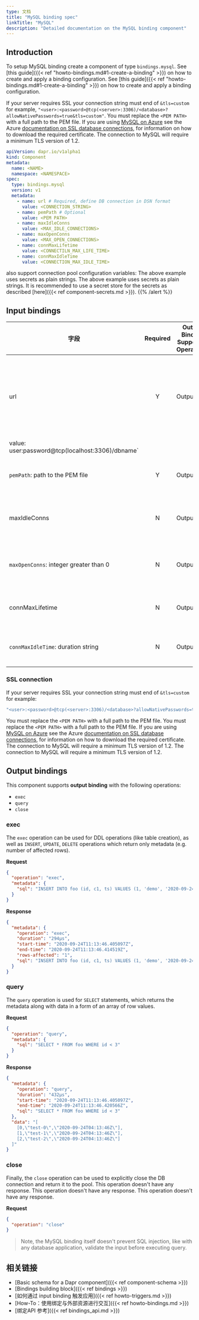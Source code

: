 ```yaml
---
type: 文档
title: "MySQL binding spec"
linkTitle: "MySQL"
description: "Detailed documentation on the MySQL binding component"
---
```


## Introduction

To setup MySQL binding create a component of type `bindings.mysql`. See [this guide]({{< ref "howto-bindings.md#1-create-a-binding" >}}) on how to create and apply a binding configuration. See [this guide]({{< ref "howto-bindings.md#1-create-a-binding" >}}) on how to create and apply a binding configuration.

If your server requires SSL your connection string must end of `&tls=custom` for example, `"<user>:<password>@tcp(<server>:3306)/<database>?allowNativePasswords=true&tls=custom"`. You must replace the `<PEM PATH>` with a full path to the PEM file. If you are using [MySQL on Azure](http://bit.ly/AzureMySQLSSL) see the Azure [documentation on SSL database connections](http://bit.ly/MySQLSSL), for information on how to download the required certificate. The connection to MySQL will require a minimum TLS version of 1.2.

```yaml
apiVersion: dapr.io/v1alpha1
kind: Component
metadata:
  name: <NAME>
  namespace: <NAMESPACE>
spec:
  type: bindings.mysql
  version: v1
  metadata:
    - name: url # Required, define DB connection in DSN format
      value: <CONNECTION_STRING>
    - name: pemPath # Optional
      value: <PEM PATH>
    - name: maxIdleConns
      value: <MAX_IDLE_CONNECTIONS>
    - name: maxOpenConns
      value: <MAX_OPEN_CONNECTIONS>
    - name: connMaxLifetime
      value: <CONNECTILN_MAX_LIFE_TIME>
    - name: connMaxIdleTime
      value: <CONNECTION_MAX_IDLE_TIME>
```

also support connection pool configuration variables:
The above example uses secrets as plain strings. The above example uses secrets as plain strings. It is recommended to use a secret store for the secrets as described [here]({{< ref component-secrets.md >}}).
{{% /alert %}}

## Input bindings

| 字段                                     | Required | Output Binding Supported Operations | Details                                                                                                                                                                    | Example:                                                          |
| -------------------------------------- |:--------:| ----------------------------------- | -------------------------------------------------------------------------------------------------------------------------------------------------------------------------- | ----------------------------------------------------------------- |
| url                                    |    Y     | Output                              | `url`: Required, represent DB connection in Data Source Name (DNS) format. See [here](#ssl-connection-details) SSL details See [here](#ssl-connection-details) SSL details | `- name: url
    value: user:password@tcp(localhost:3306)/dbname` |
| `pemPath`: path to the PEM file        |    Y     | Output                              | Path to the PEM file. Used with SSL connection                                                                                                                             | `"path/to/pem/file"`                                              |
| maxIdleConns                           |    N     | Output                              | The max idle connections. `maxIdleConns`: integer greater than 0                                                                                                           | `"10"`                                                            |
| `maxOpenConns`: integer greater than 0 |    N     | Output                              | The max open connections. Integer greater than 0                                                                                                                           | `"10"`                                                            |
| connMaxLifetime                        |    N     | Output                              | The max connection lifetime. Duration string                                                                                                                               | `"12s"`                                                           |
| `connMaxIdleTime`: duration string     |    N     | Output                              | The max connection idel time. Duration string                                                                                                                              | `"12s"`                                                           |

### SSL connection

If your server requires SSL your connection string must end of `&tls=custom` for example:
```bash
"<user>:<password>@tcp(<server>:3306)/<database>?allowNativePasswords=true&tls=custom"
```
 You must replace the `<PEM PATH>` with a full path to the PEM file. You must replace the `<PEM PATH>` with a full path to the PEM file. If you are using [MySQL on Azure](http://bit.ly/AzureMySQLSSL) see the Azure [documentation on SSL database connections](http://bit.ly/MySQLSSL), for information on how to download the required certificate. The connection to MySQL will require a minimum TLS version of 1.2. The connection to MySQL will require a minimum TLS version of 1.2.

## Output bindings

This component supports **output binding** with the following operations:

- `exec`
- `query`
- `close`

### exec

The `exec` operation can be used for DDL operations (like table creation), as well as `INSERT`, `UPDATE`, `DELETE` operations which return only metadata (e.g. number of affected rows).

**Request**

```json
{
  "operation": "exec",
  "metadata": {
    "sql": "INSERT INTO foo (id, c1, ts) VALUES (1, 'demo', '2020-09-24T11:45:05Z07:00')"
  }
}
```

**Response**

```json
{
  "metadata": {
    "operation": "exec",
    "duration": "294µs",
    "start-time": "2020-09-24T11:13:46.405097Z",
    "end-time": "2020-09-24T11:13:46.414519Z",
    "rows-affected": "1",
    "sql": "INSERT INTO foo (id, c1, ts) VALUES (1, 'demo', '2020-09-24T11:45:05Z07:00')"
  }
}
```

### query

The `query` operation is used for `SELECT` statements, which returns the metadata along with data in a form of an array of row values.

**Request**

```json
{
  "operation": "query",
  "metadata": {
    "sql": "SELECT * FROM foo WHERE id < 3"
  }
}
```

**Response**

```json
{
  "metadata": {
    "operation": "query",
    "duration": "432µs",
    "start-time": "2020-09-24T11:13:46.405097Z",
    "end-time": "2020-09-24T11:13:46.420566Z",
    "sql": "SELECT * FROM foo WHERE id < 3"
  },
  "data": "[
    [0,\"test-0\",\"2020-09-24T04:13:46Z\"],
    [1,\"test-1\",\"2020-09-24T04:13:46Z\"],
    [2,\"test-2\",\"2020-09-24T04:13:46Z\"]
  ]"
}
```

### close

Finally, the `close` operation can be used to explicitly close the DB connection and return it to the pool. This operation doesn't have any response. This operation doesn't have any response. This operation doesn't have any response.

**Request**

```json
{
  "operation": "close"
}
```

> Note, the MySQL binding itself doesn't prevent SQL injection, like with any database application, validate the input before executing query.

## 相关链接

- [Basic schema for a Dapr component]({{< ref component-schema >}})
- [Bindings building block]({{< ref bindings >}})
- [如何通过 input binding 触发应用]({{< ref howto-triggers.md >}})
- [How-To：使用绑定与外部资源进行交互]({{< ref howto-bindings.md >}})
- [绑定API 参考]({{< ref bindings_api.md >}})
